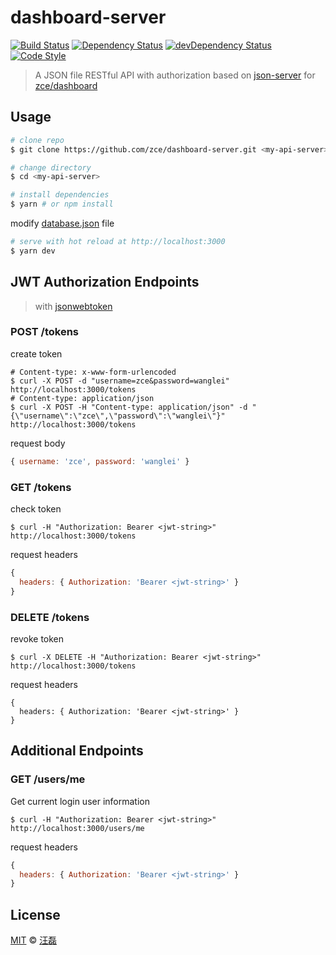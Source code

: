 # dashboard-server

[![Build Status][travis-image]][travis-url]
[![Dependency Status][dependency-image]][dependency-url]
[![devDependency Status][devdependency-image]][devdependency-url]
[![Code Style][style-image]][style-url]

> A JSON file RESTful API with authorization based on [json-server](https://github.com/typicode/json-server) for [zce/dashboard](https://github.com/zce/dashboard)

## Usage

```sh
# clone repo
$ git clone https://github.com/zce/dashboard-server.git <my-api-server>

# change directory
$ cd <my-api-server>

# install dependencies
$ yarn # or npm install
```

modify [database.json](database.json) file

```sh
# serve with hot reload at http://localhost:3000
$ yarn dev
```

## JWT Authorization Endpoints

> with [jsonwebtoken](http://jwt.io)

### POST /tokens

create token

```shell
# Content-type: x-www-form-urlencoded
$ curl -X POST -d "username=zce&password=wanglei" http://localhost:3000/tokens
# Content-type: application/json
$ curl -X POST -H "Content-type: application/json" -d "{\"username\":\"zce\",\"password\":\"wanglei\"}" http://localhost:3000/tokens
```

request body

```js
{ username: 'zce', password: 'wanglei' }
```

### GET /tokens

check token

```shell
$ curl -H "Authorization: Bearer <jwt-string>" http://localhost:3000/tokens
```

request headers

```js
{
  headers: { Authorization: 'Bearer <jwt-string>' }
}
```

### DELETE /tokens

revoke token

```shell
$ curl -X DELETE -H "Authorization: Bearer <jwt-string>" http://localhost:3000/tokens
```

request headers

```
{
  headers: { Authorization: 'Bearer <jwt-string>' }
}
```

## Additional Endpoints

### GET /users/me

Get current login user information

```shell
$ curl -H "Authorization: Bearer <jwt-string>" http://localhost:3000/users/me
```

request headers

```js
{
  headers: { Authorization: 'Bearer <jwt-string>' }
}
```

## License

[MIT](LICENSE) &copy; [汪磊](http://zce.me)



[travis-image]: https://img.shields.io/travis/zce/dashboard-server/master.svg
[travis-url]: https://travis-ci.org/zce/dashboard-server
[dependency-image]: https://img.shields.io/david/zce/dashboard-server.svg
[dependency-url]: https://david-dm.org/zce/dashboard-server
[devdependency-image]: https://img.shields.io/david/dev/zce/dashboard-server.svg
[devdependency-url]: https://david-dm.org/zce/dashboard-server?type=dev
[style-image]: https://img.shields.io/badge/code%20style-standard-brightgreen.svg
[style-url]: http://standardjs.com/

